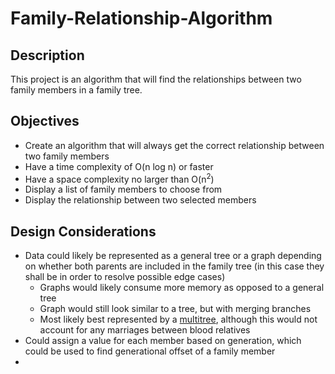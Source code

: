 # Family-Relationship-Algorithm
## Description

This project is an algorithm that will find the relationships between two family members in a family tree.

## Objectives
* Create an algorithm that will always get the correct relationship between two family members
* Have a time complexity of O(n log n) or faster
* Have a space complexity no larger than O(n<sup>2</sup>)
* Display a list of family members to choose from
* Display the relationship between two selected members

## Design Considerations
* Data could likely be represented as a general tree or a graph depending on whether both parents are included in the family tree (in this case they shall be in order to resolve possible edge cases)
    * Graphs would likely consume more memory as opposed to a general tree
    * Graph would still look similar to a tree, but with merging branches
    * Most likely best represented by a [multitree](https://en.wikipedia.org/wiki/Multitree), although this would not account for any marriages between blood relatives
* Could assign a value for each member based on generation, which could be used to find generational offset of a family member
* 